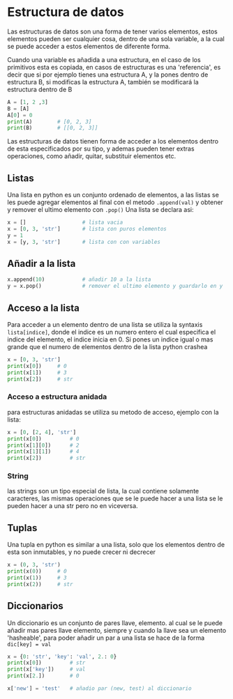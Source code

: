 # Estructura de datos
Las estructuras de datos son una forma de tener varios elementos, estos elementos pueden ser cualquier cosa, dentro de una sola variable, a la cual se puede acceder a estos elementos de diferente forma.

Cuando una variable es añadida a una estructura, en el caso de los primitivos esta es copiada, en casos de estructuras es una 'referencia', es decir que si por ejemplo tienes una estructura A, y la pones dentro de estructura B, si modificas la estructura A, también se modificará la estructura dentro de B

```python
A = [1, 2 ,3]
B = [A]
A[0] = 0
print(A)        # [0, 2, 3]
print(B)        # [[0, 2, 3]]
```

Las estructuras de datos tienen forma de acceder a los elementos dentro de esta especificados por su tipo, y ademas pueden tener extras operaciones, como añadir, quitar, substituir elementos etc.

## Listas
Una lista en python es un conjunto ordenado de elementos, a las listas se les puede agregar elementos al final con el metodo `.append(val)`
y obtener y remover el ultimo elemento con `.pop()`
Una lista se declara asi:
```python
x = []                  # lista vacia
x = [0, 3, 'str']       # lista con puros elementos
y = 1
x = [y, 3, 'str']       # lista con con variables
```
## Añadir a la lista

```python
x.append(10)            # añadir 10 a la lista
y = x.pop()             # remover el ultimo elemento y guardarlo en y
```

## Acceso a la lista
Para acceder a un elemento dentro de una lista se utiliza la syntaxis `lista[indice]`, donde el indice es un numero entero el cual especifica el indice del elemento, el indice inicia en 0. Si pones un indice igual o mas grande que el numero de elementos dentro de la lista python crashea

```python
x = [0, 3, 'str']
print(x[0])     # 0
print(x[1])     # 3
print(x[2])     # str
```

### Acceso a estructura anidada
para estructuras anidadas se utiliza su metodo de acceso, ejemplo con la lista:
```python
x = [0, [2, 4], 'str']
print(x[0])         # 0
print(x[1][0])      # 2
print(x[1][1])      # 4
print(x[2])         # str
```

### String
las strings son un tipo especial de lista, la cual contiene solamente caracteres, las mismas operaciones que se le puede hacer a una lista se le pueden hacer a una str pero no en viceversa.

## Tuplas
Una tupla en python es similar a una lista, solo que los elementos dentro de esta son inmutables, y no puede crecer ni decrecer
```python
x = (0, 3, 'str')
print(x(0))     # 0
print(x(1))     # 3
print(x(2))     # str
```

## Diccionarios
Un diccionario es un conjunto de pares llave, elemento. al cual se le puede añadir mas pares llave elemento, siempre y cuando la llave sea un elemento 'hasheable', para poder añadir un par a una lista se hace de la forma `dic[key] = val`

```python
x = {0: 'str', 'key': 'val', 2.: 0}
print(x[0])         # str
print(x['key'])     # val
print(x[2.])        # 0

x['new'] = 'test'   # añadio par (new, test) al diccionario
```




